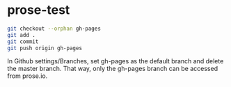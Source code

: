 # prose-test

```bash
git checkout --orphan gh-pages
git add .
git commit
git push origin gh-pages
```

In Github settings/Branches, set gh-pages as the default branch and delete the master branch. That way, only the gh-pages branch can be accessed from prose.io.
